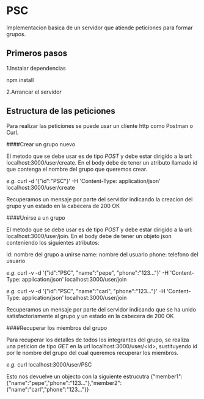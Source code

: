 # PSC

Implementacion basica de un servidor que atiende peticiones para formar grupos. 
## Primeros pasos

1.Instalar dependencias

npm install

2.Arrancar el servidor



## Estructura de las peticiones

Para realizar las peticiones se puede usar un cliente http como Postman o Curl.

####Crear un grupo nuevo

El metodo que se debe usar es de tipo *POST* y debe estar dirigido a la url: localhost:3000/user/create. En el body debe de tener un atributo llamado id que contenga el nombre del grupo que queremos crear.

*e.g.* curl -d '{"id":"PSC"}' -H 'Content-Type: application/json'  localhost:3000/user/create

Recuperamos un mensaje por parte del servidor indicando la creacion del grupo y un estado en la cabecera de 200 OK 

####Unirse a un grupo

El metodo que se debe usar es de tipo *POST* y debe estar dirigido a la url: localhost:3000/user/join. En el body debe de tener un objeto json conteniendo los siguientes atributos: 

id: nombre del grupo a unirse
name: nombre del usuario
phone: telefono del usuario

*e.g.* curl -v -d '{"id":"PSC", "name":"pepe", "phone":"123..."}' -H 'Content-Type: application/json'  localhost:3000/user/join

*e.g.* curl -v -d '{"id":"PSC", "name":"carl", "phone":"123..."}' -H 'Content-Type: application/json'  localhost:3000/user/join

Recuperamos un mensaje por parte del servidor indicando que se ha unido satisfactoriamente al grupo y un estado en la cabecera de 200 OK

####Recuperar los miembros del grupo

Para recuperar los detalles de todos los integrantes del grupo, se realiza una peticion de tipo *GET* en la url localhost:3000/user/<id\>, sustituyendo id por le nombre del grupo del cual queremos recuperar los miembros.

*e.g.*  curl localhost:3000/user/PSC

Esto nos devuelve un objecto con la siguiente estrucutra
{"member1":{"name":"pepe","phone":"123..."},"member2":{"name":"carl","phone":"123..."}}
